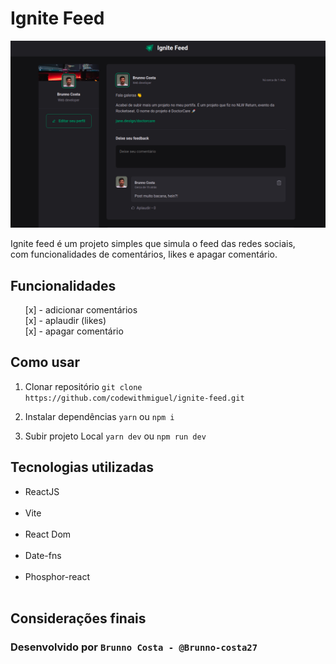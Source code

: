 # Ignite Feed

<img src="./.github/print_projeto.png" alt="wallpaper do projeto ignite feed" />

Ignite feed é um projeto simples que simula o feed das redes sociais,<br> com funcionalidades de comentários, likes e apagar comentário.


## Funcionalidades

<ul>
  [x] - adicionar comentários<br>
  [x] - aplaudir (likes)<br>
  [x] - apagar comentário<br>
</ul>

## Como usar

1. Clonar repositório
``git clone https://github.com/codewithmiguel/ignite-feed.git ``

2. Instalar dependências
``yarn`` ou ``npm i``

3. Subir projeto Local
``yarn dev`` ou ``npm run dev``


## Tecnologias utilizadas

<ul>
  <li>ReactJS</li><br>
  <li>Vite</li><br>
  <li>React Dom</li><br>
  <li>Date-fns</li><br>
  <li>Phosphor-react</li><br>
</ul>

## Considerações finais

### Desenvolvido por ``Brunno Costa - @Brunno-costa27``
